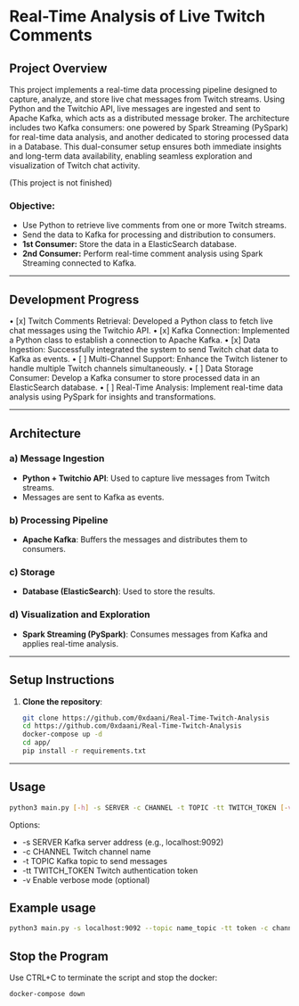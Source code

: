 # Real-Time Analysis of Live Twitch Comments

## Project Overview

This project implements a real-time data processing pipeline designed to capture, analyze, and store live chat messages from Twitch streams. Using Python and the Twitchio API, live messages are ingested and sent to Apache Kafka, which acts as a distributed message broker. The architecture includes two Kafka consumers: one powered by Spark Streaming (PySpark) for real-time data analysis, and another dedicated to storing processed data in a Database. This dual-consumer setup ensures both immediate insights and long-term data availability, enabling seamless exploration and visualization of Twitch chat activity.

(This project is not finished)

### Objective:

- Use Python to retrieve live comments from one or more Twitch streams.
- Send the data to Kafka for processing and distribution to consumers.
- **1st Consumer:** Store the data in a ElasticSearch database.
- **2nd Consumer:** Perform real-time comment analysis using Spark Streaming connected to Kafka.

---

## Development Progress

   • [x] Twitch Comments Retrieval: Developed a Python class to fetch live chat messages using the Twitchio API.
   • [x] Kafka Connection: Implemented a Python class to establish a connection to Apache Kafka.
   • [x] Data Ingestion: Successfully integrated the system to send Twitch chat data to Kafka as events.
   • [ ] Multi-Channel Support: Enhance the Twitch listener to handle multiple Twitch channels simultaneously.
   • [ ] Data Storage Consumer: Develop a Kafka consumer to store processed data in an ElasticSearch database.
   • [ ] Real-Time Analysis: Implement real-time data analysis using PySpark for insights and transformations.

---

## Architecture

### a) Message Ingestion

- **Python + Twitchio API**: Used to capture live messages from Twitch streams.
- Messages are sent to Kafka as events.

### b) Processing Pipeline

- **Apache Kafka**: Buffers the messages and distributes them to consumers.

### c) Storage

- **Database (ElasticSearch)**: Used to store the results.

### d) Visualization and Exploration

- **Spark Streaming (PySpark)**: Consumes messages from Kafka and applies real-time analysis.

---

## Setup Instructions

1. **Clone the repository**:
   ```bash
   git clone https://github.com/0xdaani/Real-Time-Twitch-Analysis
   cd https://github.com/0xdaani/Real-Time-Twitch-Analysis
   docker-compose up -d
   cd app/
   pip install -r requirements.txt
   ```

---

## Usage

```bash
python3 main.py [-h] -s SERVER -c CHANNEL -t TOPIC -tt TWITCH_TOKEN [-v]
```

Options:
-   -s SERVER          Kafka server address (e.g., localhost:9092)
-   -c CHANNEL         Twitch channel name
-   -t TOPIC           Kafka topic to send messages
-   -tt TWITCH_TOKEN   Twitch authentication token
-   -v                 Enable verbose mode (optional)


## Example usage
```bash
python3 main.py -s localhost:9092 --topic name_topic -tt token -c channel_name -v True
```


## Stop the Program

Use CTRL+C to terminate the script and stop the docker:
```bash
docker-compose down
```


